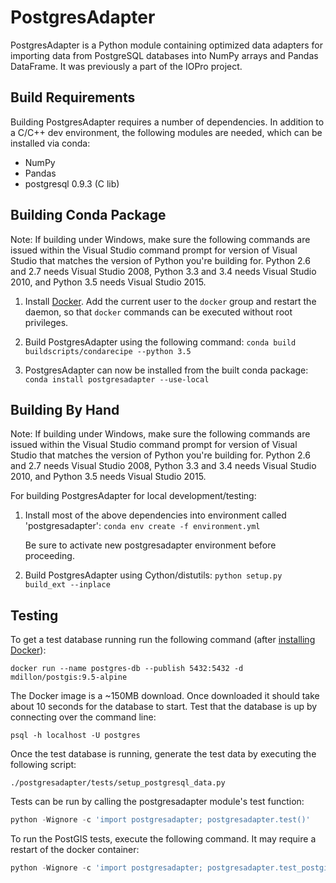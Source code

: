 PostgresAdapter
===============

PostgresAdapter is a Python module containing optimized data adapters for importing
data from PostgreSQL databases into NumPy arrays and Pandas DataFrame. It was
previously a part of the IOPro project.

Build Requirements
------------------

Building PostgresAdapter requires a number of dependencies. In addition to a C/C++ dev
environment, the following modules are needed, which can be installed via conda:

* NumPy
* Pandas
* postgresql 0.9.3 (C lib)

Building Conda Package
----------------------

Note: If building under Windows, make sure the following commands are issued
within the Visual Studio command prompt for version of Visual Studio that
matches the version of Python you're building for.  Python 2.6 and 2.7 needs
Visual Studio 2008, Python 3.3 and 3.4 needs Visual Studio 2010, and Python
3.5 needs Visual Studio 2015.

1. Install [Docker](https://docs.docker.com/engine/installation/). Add the current user to the `docker` group and restart the daemon, so that `docker` commands can be executed without root privileges.

1. Build PostgresAdapter using the following command:
   `conda build buildscripts/condarecipe --python 3.5`

1. PostgresAdapter can now be installed from the built conda package:
   `conda install postgresadapter --use-local`

Building By Hand
----------------

Note: If building under Windows, make sure the following commands are issued
within the Visual Studio command prompt for version of Visual Studio that
matches the version of Python you're building for.  Python 2.6 and 2.7 needs
Visual Studio 2008, Python 3.3 and 3.4 needs Visual Studio 2010, and Python
3.5 needs Visual Studio 2015.

For building PostgresAdapter for local development/testing:

1. Install most of the above dependencies into environment called 'postgresadapter':
   `conda env create -f environment.yml`

   Be sure to activate new postgresadapter environment before proceeding.

1. Build PostgresAdapter using Cython/distutils:
   `python setup.py build_ext --inplace`

Testing
-------

To get a test database running run the following command (after [installing Docker](https://docs.docker.com/engine/installation/)):
```
docker run --name postgres-db --publish 5432:5432 -d mdillon/postgis:9.5-alpine
```

The Docker image is a ~150MB download. Once downloaded it should take about 10 seconds for the database to start. Test that the database is up by connecting over the command line:
```
psql -h localhost -U postgres
```

Once the test database is running, generate the test data by executing the following script:
```
./postgresadapter/tests/setup_postgresql_data.py
```

Tests can be run by calling the postgresadapter module's test function:
```python
python -Wignore -c 'import postgresadapter; postgresadapter.test()'
```

To run the PostGIS tests, execute the following command. It may require a restart of the docker container:
```python
python -Wignore -c 'import postgresadapter; postgresadapter.test_postgis()'
```
